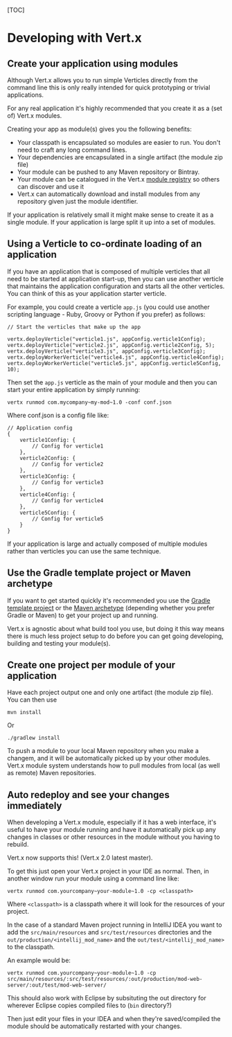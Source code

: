 <!--
This work is licensed under the Creative Commons Attribution-ShareAlike 3.0 Unported License.
To view a copy of this license, visit http://creativecommons.org/licenses/by-sa/3.0/ or send
a letter to Creative Commons, 444 Castro Street, Suite 900, Mountain View, California, 94041, USA.
-->

[TOC]

# Developing with Vert.x

## Create your application using modules

Although Vert.x allows you to run simple Verticles directly from the command line this is only really intended for quick prototyping or trivial applications. 

For any real application it's highly recommended that you create it as a (set of) Vert.x modules.

Creating your app as module(s) gives you the following benefits:

* Your classpath is encapsulated so modules are easier to run. You don't need to craft any long command lines.
* Your dependencies are encapsulated in a single artifact (the module zip file)
* Your module can be pushed to any Maven repository or Bintray.
* Your module can be catalogued in the Vert.x [module registry](https://vertxmodulereg-vertxmodulereg.rhcloud.com/) so others can discover and use it
* Vert.x can automatically download and install modules from any repository given just the module identifier.

If your application is relatively small it might make sense to create it as a single module. If your application is large split it up into a set of modules.

## Using a Verticle to co-ordinate loading of an application

If you have an application that is composed of multiple verticles that all need to be started at application start-up, then you can use another verticle that maintains the application configuration and starts all the other verticles. You can think of this as your application starter verticle.

For example, you could create a verticle `app.js` (you could use another scripting language - Ruby, Groovy or Python if you prefer) as follows:
    
    // Start the verticles that make up the app  
    
    vertx.deployVerticle("verticle1.js", appConfig.verticle1Config);
    vertx.deployVerticle("verticle2.js", appConfig.verticle2Config, 5);
    vertx.deployVerticle("verticle3.js", appConfig.verticle3Config);
    vertx.deployWorkerVerticle("verticle4.js", appConfig.verticle4Config);
    vertx.deployWorkerVerticle("verticle5.js", appConfig.verticle5Config, 10);

Then set the `app.js` verticle as the main of your module and then you can start your entire application by simply running:

    vertx runmod com.mycompany~my-mod~1.0 -conf conf.json

Where conf.json is a config file like:

    // Application config
    {
        verticle1Config: {
            // Config for verticle1
        },
        verticle2Config: {
            // Config for verticle2
        }, 
        verticle3Config: {
            // Config for verticle3
        },
        verticle4Config: {
            // Config for verticle4
        },
        verticle5Config: {
            // Config for verticle5
        }  
    }  

If your application is large and actually composed of multiple modules rather than verticles you can use the same technique.

## Use the Gradle template project or Maven archetype

If you want to get started quickly it's recommended you use the [Gradle template project](gradle_dev.html) or the [Maven archetype](maven_dev.html) (depending whether you prefer Gradle or Maven) to get your project up and running.

Vert.x is agnostic about what build tool you use, but doing it this way means there is much less project setup to do before you can get going developing, building and testing your module(s).

## Create one project per module of your application

Have each project output one and only one artifact (the module zip file). You can then use

    mvn install

Or

    ./gradlew install

To push a module to your local Maven repository when you make a changem, and it will be automatically picked up by your other modules. Vert.x module system understands how to pull modules from local (as well as remote) Maven repositories.

<a id="auto-redeploy"> </a>
## Auto redeploy and see your changes immediately

When developing a Vert.x module, especially if it has a web interface, it's useful to have your module running and have it automatically pick up any changes in classes or other resources in the module without you having to rebuild.

Vert.x now supports this! (Vert.x 2.0 latest master).

To get this just open your Vert.x project in your IDE as normal. Then, in another window run your module using  a command line like:

    vertx runmod com.yourcompany~your-module~1.0 -cp <classpath>

Where `<classpath>` is a classpath where it will look for the resources of your project.

In the case of a standard Maven project running in IntelliJ IDEA you want to add the `src/main/resources` and `src/test/resources` directories and the `out/production/<intellij_mod_name>` and the `out/test/<intellij_mod_name>` to the classpath.

An example would be:

    vertx runmod com.yourcompany~your-module~1.0 -cp src/main/resources/:src/test/resources/:out/production/mod-web-server/:out/test/mod-web-server/

This should also work with Eclipse by subsituting the out directory for wherever Eclipse copies compiled files to (`bin` directory?)

Then just edit your files in your IDEA and when they're saved/compiled the module should be automatically restarted with your changes.



    
 

